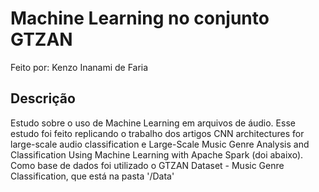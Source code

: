 # Machine Learning no conjunto GTZAN

Feito por: Kenzo Inanami de Faria

## Descrição

Estudo sobre o uso de Machine Learning em arquivos de áudio. Esse estudo foi feito replicando
o trabalho dos artigos CNN architectures for large-scale audio classification e Large-Scale Music Genre Analysis and Classification Using
Machine Learning with Apache Spark (doi abaixo). Como base de dados foi utilizado o GTZAN Dataset - Music Genre Classification, que está na pasta '/Data'
